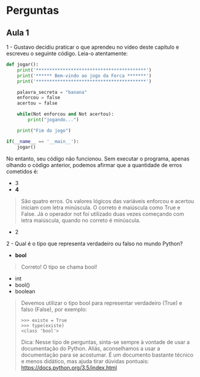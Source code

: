 # Perguntas

## Aula 1

1 - Gustavo decidiu praticar o que aprendeu no vídeo deste capítulo e escreveu o seguinte código. Leia-o atentamente:
```py
def jogar():
    print('*****************************************')
    print('****** Bem-vindo ao jogo da Forca *******')
    print('*****************************************')

    palavra_secreta = "banana"
    enforcou = false
    acertou = false

    while(Not enforcou and Not acertou):
        print("jogando...")

    print("Fim do jogo")

if(__name__ == '__main__'):
    jogar()
```
No entanto, seu código não funcionou. Sem executar o programa, apenas olhando o código anterior, podemos afirmar que a quantidade de erros cometidos é:

- 3
- __4__
> São quatro erros. Os valores lógicos das variáveis enforcou e acertou iniciam com letra minúscula. O correto é maiúscula como True e False. Já o operador not foi utilizado duas vezes começando com letra maiúscula, quando no correto é minúscula.
- 2

2 - Qual é o tipo que representa verdadeiro ou falso no mundo Python?

- __bool__
> Correto! O tipo se chama bool!
- int
- bool()
- boolean

> Devemos utilizar o tipo bool para representar verdadeiro (True) e falso (False), por exemplo:
> 
> ```>>> existe = True```  
> ```>>> type(existe)```  
> ```<class 'bool'>```
> 
> Dica: Nesse tipo de perguntas, sinta-se sempre à vontade de usar a documentação do Python. Aliás, aconselhamos a usar a documentação para se acostumar. É um documento bastante técnico e menos didático, mas ajuda tirar dúvidas pontuais: https://docs.python.org/3.5/index.html
